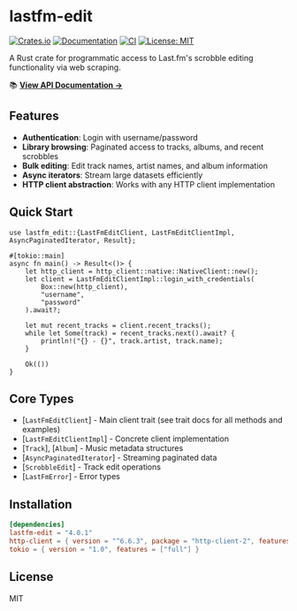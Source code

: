 # lastfm-edit

[![Crates.io](https://img.shields.io/crates/v/lastfm-edit.svg)](https://crates.io/crates/lastfm-edit)
[![Documentation](https://docs.rs/lastfm-edit/badge.svg)](https://docs.rs/lastfm-edit)
[![CI](https://github.com/imalison/lastfm-edit/actions/workflows/ci.yml/badge.svg)](https://github.com/imalison/lastfm-edit/actions/workflows/ci.yml)
[![License: MIT](https://img.shields.io/badge/License-MIT-yellow.svg)](https://opensource.org/licenses/MIT)

A Rust crate for programmatic access to Last.fm's scrobble editing functionality via web scraping.

📚 **[View API Documentation →](https://docs.rs/lastfm-edit/latest/lastfm_edit/trait/trait.LastFmEditClient.html)**

## Features

- **Authentication**: Login with username/password
- **Library browsing**: Paginated access to tracks, albums, and recent scrobbles
- **Bulk editing**: Edit track names, artist names, and album information
- **Async iterators**: Stream large datasets efficiently
- **HTTP client abstraction**: Works with any HTTP client implementation

## Quick Start

```rust,no_run
use lastfm_edit::{LastFmEditClient, LastFmEditClientImpl, AsyncPaginatedIterator, Result};

#[tokio::main]
async fn main() -> Result<()> {
    let http_client = http_client::native::NativeClient::new();
    let client = LastFmEditClientImpl::login_with_credentials(
        Box::new(http_client),
        "username",
        "password"
    ).await?;

    let mut recent_tracks = client.recent_tracks();
    while let Some(track) = recent_tracks.next().await? {
        println!("{} - {}", track.artist, track.name);
    }

    Ok(())
}
```

## Core Types

- [`LastFmEditClient`] - Main client trait (see trait docs for all methods and examples)
- [`LastFmEditClientImpl`] - Concrete client implementation
- [`Track`], [`Album`] - Music metadata structures
- [`AsyncPaginatedIterator`] - Streaming paginated data
- [`ScrobbleEdit`] - Track edit operations
- [`LastFmError`] - Error types

## Installation

```toml
[dependencies]
lastfm-edit = "4.0.1"
http-client = { version = "^6.6.3", package = "http-client-2", features = ["curl_client"] }
tokio = { version = "1.0", features = ["full"] }
```


## License

MIT
